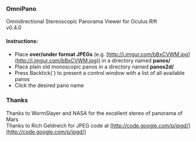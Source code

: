 ### OmniPano  
Omnidirectional Stereoscopic Panorama Viewer for Oculus Rift  
v0.4.0  

#### Instructions:  
 - Place **over/under format JPEGs** (e.g. [http://i.imgur.com/bBxCVWM.jpg](http://i.imgur.com/bBxCVWM.jpg)) in a directory named **panos/**  
 - Place plain old monoscopic panos in a directory named **panos2d/**  
 - Press Backtick(`) to present a control window with a list of all available panos  
 - Click the desired pano name  

### Thanks
Thanks to WormSlayer and NASA for the excellent stereo of panorama of Mars  
Thanks to Rich Geldreich for JPEG code at [http://code.google.com/p/jpgd/](http://code.google.com/p/jpgd/)  
